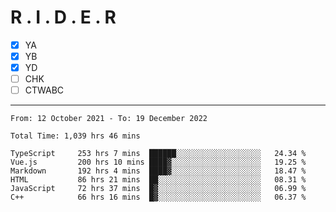# R . I . D . E . R

- [x] YA
- [x] YB
- [x] YD
- [ ] CHK
- [ ] CTWABC

---

<!--START_SECTION:waka-->

```text
From: 12 October 2021 - To: 19 December 2022

Total Time: 1,039 hrs 46 mins

TypeScript     253 hrs 7 mins  ██████░░░░░░░░░░░░░░░░░░░   24.34 %
Vue.js         200 hrs 10 mins ████▓░░░░░░░░░░░░░░░░░░░░   19.25 %
Markdown       192 hrs 4 mins  ████▓░░░░░░░░░░░░░░░░░░░░   18.47 %
HTML           86 hrs 21 mins  ██░░░░░░░░░░░░░░░░░░░░░░░   08.31 %
JavaScript     72 hrs 37 mins  █▓░░░░░░░░░░░░░░░░░░░░░░░   06.99 %
C++            66 hrs 16 mins  █▓░░░░░░░░░░░░░░░░░░░░░░░   06.37 %
```

<!--END_SECTION:waka-->
